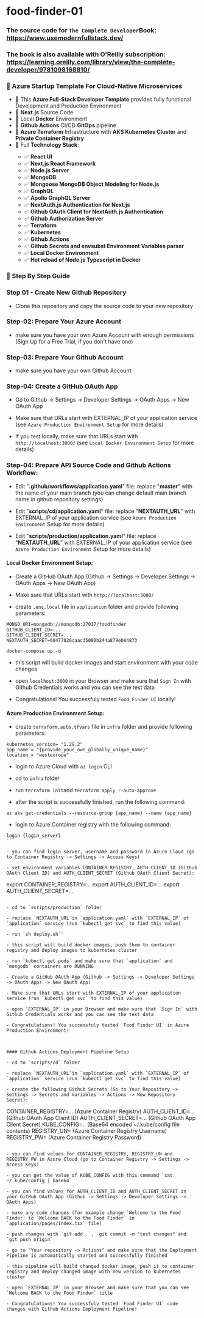 # food-finder-01

### The source code for `The Complete Developer`Book: https://www.usemodernfullstack.dev/

### The book is also available with O'Reilly subscription: https://learning.oreilly.com/library/view/the-complete-developer/9781098168810/

### 📖 Azure Startup Template For Cloud-Native Microservices

<ul style="list-style-type:disc">
  <li>📖 This <b>Azure Full-Stack Developer Template</b> provides fully functional Development and Production Environment</li>
    <li>📖 <b>Next.js</b> Source Code</li>
    <li>📖 Local <b>Docker</b> Environment</li>
    <li>📖 <b>Github Actions</b> CI/CD <b>GitOps</b> pipeline</li>
    <li>📖 <b>Azure Terraform</b> Infrastructure with <b>AKS Kubernetes Cluster</b> and <b>Private Container Registry</b></li>
  <li>📖 Full <b>Technology Stack</b>:</li>
  <ul>
    <li>✅ <b>React UI</b></li>  
    <li>✅ <b>Next.js React Framework</b></li>
    <li>✅ <b>Node.js Server</b></li>    
    <li>✅ <b>MongoDB</b></li>
    <li>✅ <b>Mongoose MongoDB Object Modeling for Node.js</b></li>        
    <li>✅ <b>GraphQL</b></li>
    <li>✅ <b>Apollo GraphQL Server</b></li>
    <li>✅ <b>NextAuth.js Authentication for Next.js</b></li>
    <li>✅ <b>Github OAuth Client for NextAuth.js Authentication</b></li>
    <li>✅ <b>Github Authorization Server</b></li>
    <li>✅ <b>Terraform</b></li>
    <li>✅ <b>Kubernetes</b></li>
    <li>✅ <b>Github Actions</b></li>
    <li>✅ <b>Github Secrets and envsubst Environment Variables parser</b></li>    
    <li>✅ <b>Local Docker Environment</b></li>
    <li>✅ <b>Hot reload of Node.js Typescript in Docker</b></li>
  </ul>
</ul>


### 📖 Step By Step Guide

### Step 01 - Create New Github Repository

- Clone this repository and copy the source code to your new repository

### Step-02: Prepare Your Azure Account

- make sure you have your own Azure Account with enough permissions (Sign Up for a Free Trial, if you don't have one)

### Step-03: Prepare Your Github Account

- make sure you have your own Github Account

### Step-04: Create a GitHub OAuth App

- Go to Github -> Settings -> Developer Settings -> OAuth Apps -> New OAuth App

- Make sure that URLs start with EXTERNAL_IP of your application service (see `Azure Production Environment Setup` for more details)

- If you test locally, make sure that URLs start with `http://localhost:3000/` (see `Local Docker Environment Setup` for more details)


### Step-04: Prepare API Source Code and Github Actions Workflow:

- Edit "**.github/workflows/application.yaml**" file: replace "**master**" with the name of your main branch (you can change default main branch name in github repository settings)

- Edit "**scripts/cd/application.yaml**" file: replace "**NEXTAUTH_URL**" with EXTERNAL_IP of your application service (see `Azure Production Environment` Setup for more details)

- Edit "**scripts/production/application.yaml**" file: replace "**NEXTAUTH_URL**" with EXTERNAL_IP of your application service (see `Azure Production Environment` Setup for more details)



#### Local Docker Environment Setup:

- Create a GitHub OAuth App (Github -> Settings -> Developer Settings -> OAuth Apps -> New OAuth App)

- Make sure that URLs start with `http://localhost:3000/`

- create `.env.local` file in `application` folder and provide following parameters:

```
MONGO_URI=mongodb://mongodb:27017/foodfinder
GITHUB_CLIENT_ID=...
GITHUB_CLIENT_SECRET=...
NEXTAUTH_SECRET=60477026caac35080b244a879eb84873
```

```
docker-compose up -d
```

- this script will build docker images and start environment with your code changes

- open `localhost:3000` in your Browser and make sure that `Sign In` with Github Credentials works and you can see the test data

- Congratulations! You successfuly tested `Food Finder UI` locally!


#### Azure Production Environment Setup:

- create `terraform.auto.tfvars` file in `infra` folder and provide following parameters:

```
kubernetes_version= "1.29.2"
app_name = "{provide_your_own_globally_unique_name}" 
location = "westeurope"
```

- login to Azure Cloud with `az login` CLI

- cd to `infra` folder

- run `terraform init`and `terraform apply --auto-approve`

- after the script is successfully finished, run the following command:

```
az aks get-credentials --resource-group {app_name} --name {app_name}
```

- login to Azure Container registry with the following command:

````
login {login_server}
```

- you can find login server, username and password in Azure Cloud (go to Container Registry -> Settings -> Access Keys)

- set environment variables CONTAINER_REGISTRY, AUTH_CLIENT_ID (Github OAuth Client ID) and AUTH_CLIENT_SECRET (Github OAuth Client Secret):

````
export CONTAINER_REGISTRY=...
export AUTH_CLIENT_ID=...
export AUTH_CLIENT_SECRET=...
```

- cd to `scripts/production` folder

- replace `NEXTAUTH_URL`in `application.yaml` with `EXTERNAL_IP` of `application` service (run `kubectl get svc` to find this value)

- run `sh deploy.sh``

- this script will build docker images, push them to container registry and deploy images to kubernetes cluster

- run `kubectl get pods` and make sure that `application` and `mongodb` containers are RUNNING

- Create a GitHub OAuth App (Github -> Settings -> Developer Settings -> OAuth Apps -> New OAuth App)

- Make sure that URLs start with EXTERNAL_IP of your application service (run `kubectl get svc` to find this value)

- open `EXTERNAL_IP` in your Browser and make sure that `Sign In` with Github Credentials works and you can see the test data

- Congratulations! You successfuly tested `Food Finder UI` in Azure Production Environment!



#### Github Actions Deployment Pipeline Setup

- cd to `scripts/cd` folder

- replace `NEXTAUTH_URL`in `application.yaml` with `EXTERNAL_IP` of `application` service (run `kubectl get svc` to find this value)

- create the following Github Secrets (Go to Your Repository -> Settings -> Secrets and Variables -> Actions -> New Repository Secret):

````
CONTAINER_REGISTRY=... (Azure Container Registry)
AUTH_CLIENT_ID=... (Github OAuth App Client ID)
AUTH_CLIENT_SECRET=... (Github OAuth App Client Secret)
KUBE_CONFIG=.. (Base64 encoded  ~/.kube/config file contents)
REGISTRY_UN= (Azure Container Registry Username)
REGISTRY_PW= (Azure Container Registry Password)
```

- you can find values for CONTAINER_REGISTRY, REGISTRY_UN and REGISTRY_PW in Azure Cloud (go to Container Registry -> Settings -> Access Keys)

- you can get the value of KUBE_CONFIG with this command `cat ~/.kube/config | base64`

- you can find values for AUTH_CLIENT_ID and AUTH_CLIENT_SECRET in your GitHub OAuth App (Github -> Settings -> Developer Settings -> OAuth Apps)

- make any code changes (for example change `Welcome to the Food Finder` to `Welcome BACK to the Food Finder` in `application/pages/index.tsx` file)

- push changes with `git add .`, `git commit -m "test changes"`and `git push origin`

- go to "Your repository -> Actions" and make sure that the Deployment Pipeline is automatically started and successfully finished

- this pipeline will build changed docker image, push it to container registry and deploy changed image with new version to kubernetes cluster

- open `EXTERNAL_IP` in your Browser and make sure that you can see `Welcome BACK to the Food Finder` title

- Congratulations! You successfuly tested `Food Finder UI` code changes with Github Actions Deployment Pipeline!




